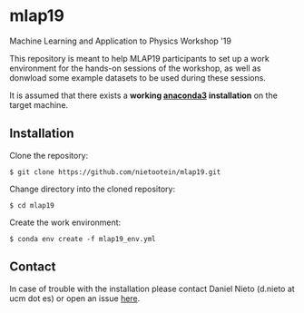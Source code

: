 # mlap19
Machine Learning and Application to Physics Workshop '19

This repository is meant to help MLAP19 participants to set up a work environment for the hands-on sessions of the workshop, as well as donwload some example datasets to be used during these sessions. 

It is assumed that there exists a **working [anaconda3](https://www.anaconda.com/distribution/) installation** on the target machine. 

## Installation

Clone the repository:

```console
$ git clone https://github.com/nietootein/mlap19.git
```
Change directory into the cloned repository:

```console
$ cd mlap19
```
Create the work environment:

```console
$ conda env create -f mlap19_env.yml
```

## Contact

In case of trouble with the installation please contact Daniel Nieto (d.nieto at ucm dot es) or open an issue [here](https://github.com/nietootein/mlap19/issues).
